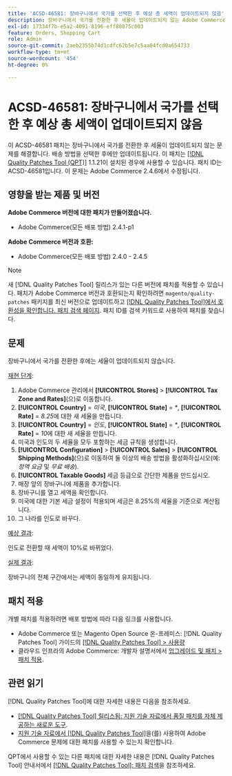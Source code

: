 ```yaml
---
title: 'ACSD-46581: 장바구니에서 국가를 선택한 후 예상 총 세액이 업데이트되지 않음'
description: 장바구니에서 국가를 전환한 후 세율이 업데이트되지 않는 Adobe Commerce 문제를 해결하려면 ACSD-46581 패치를 적용합니다.
exl-id: 17334f7b-e5a2-4091-8196-eff80875c003
feature: Orders, Shopping Cart
role: Admin
source-git-commit: 2aeb2355b74d1cdfc62b5e7c5aa04fcd0a654733
workflow-type: tm+mt
source-wordcount: '454'
ht-degree: 0%

---
```


# ACSD-46581: 장바구니에서 국가를 선택한 후 예상 총 세액이 업데이트되지 않음

이 ACSD-46581 패치는 장바구니에서 국가를 전환한 후 세율이 업데이트되지 않는 문제를 해결합니다. 배송 방법을 선택한 후에만 업데이트됩니다. 이 패치는 [[!DNL Quality Patches Tool (QPT)]](/help/announcements/adobe-commerce-announcements/magento-quality-patches-released-new-tool-to-self-serve-quality-patches.md) 1.1.21이 설치된 경우에 사용할 수 있습니다. 패치 ID는 ACSD-46581입니다. 이 문제는 Adobe Commerce 2.4.6에서 수정됩니다.

## 영향을 받는 제품 및 버전

**Adobe Commerce 버전에 대한 패치가 만들어졌습니다.**
* Adobe Commerce(모든 배포 방법) 2.4.1-p1

**Adobe Commerce 버전과 호환:**
* Adobe Commerce(모든 배포 방법) 2.4.0 - 2.4.5

>[!NOTE]
>
>새 [!DNL Quality Patches Tool] 릴리스가 있는 다른 버전에 패치를 적용할 수 있습니다. 패치가 Adobe Commerce 버전과 호환되는지 확인하려면 `magento/quality-patches` 패키지를 최신 버전으로 업데이트하고 [[!DNL Quality Patches Tool]에서 호환성을 확인합니다. 패치 검색 페이지](https://experienceleague.adobe.com/tools/commerce-quality-patches/index.html). 패치 ID를 검색 키워드로 사용하여 패치를 찾습니다.

## 문제

장바구니에서 국가를 전환한 후에는 세율이 업데이트되지 않습니다.

<u>재현 단계</u>:

1. Adobe Commerce 관리에서 **[!UICONTROL Stores]** > **[!UICONTROL Tax Zone and Rates]**(으)로 이동합니다.
1. **[!UICONTROL Country]** = _미국_, **[!UICONTROL State]** = _*_, **[!UICONTROL Rate]** = _8.25_&#x200B;에 대한 새 세율을 만듭니다.
1. **[!UICONTROL Country]** = _인도_, **[!UICONTROL State]** = _*_, **[!UICONTROL Rate]** = _10_&#x200B;에 대한 새 세율을 만듭니다.
1. 미국과 인도의 두 세율을 모두 포함하는 세금 규칙을 생성합니다.
1. **[!UICONTROL Configuration]** > **[!UICONTROL Sales]** > **[!UICONTROL Shipping Methods]**(으)로 이동하여 둘 이상의 배송 방법을 활성화하십시오(예: _정액 요금_ 및 _무료 배송_).
1. **[!UICONTROL Taxable Goods]** 세금 등급으로 간단한 제품을 만드십시오.
1. 매장 앞의 장바구니에 제품을 추가합니다.
1. 장바구니를 열고 세액을 확인합니다.
1. 미국에 대한 기본 세금 설정이 적용되며 세금은 8.25%의 세율을 기준으로 계산됩니다.
1. 그 나라를 인도로 바꾸다.

<u>예상 결과</u>:

인도로 전환할 때 세액이 10%로 바뀌었다.

<u>실제 결과</u>:

장바구니의 전체 구간에서는 세액이 동일하게 유지됩니다.

## 패치 적용

개별 패치를 적용하려면 배포 방법에 따라 다음 링크를 사용합니다.

* Adobe Commerce 또는 Magento Open Source 온-프레미스: [!DNL Quality Patches Tool] 가이드의 [[!DNL Quality Patches Tool] > 사용량](https://experienceleague.adobe.com/docs/commerce-operations/tools/quality-patches-tool/usage.html)
* 클라우드 인프라의 Adobe Commerce: 개발자 설명서에서 [업그레이드 및 패치 > 패치 적용](https://experienceleague.adobe.com/en/docs/commerce-cloud-service/user-guide/develop/upgrade/apply-patches).

## 관련 읽기

[!DNL Quality Patches Tool]에 대한 자세한 내용은 다음을 참조하세요.

* [[!DNL Quality Patches Tool] 릴리스됨: 지원 기술 자료에서 품질 패치를 자체 제공하는 새로운 도구](/help/announcements/adobe-commerce-announcements/magento-quality-patches-released-new-tool-to-self-serve-quality-patches.md).
* [지원 기술 자료에서  [!DNL Quality Patches Tool]](/help/support-tools/patches-available-in-qpt-tool/check-patch-for-magento-issue-with-magento-quality-patches.md)을(를) 사용하여 Adobe Commerce 문제에 대한 패치를 사용할 수 있는지 확인합니다.

QPT에서 사용할 수 있는 다른 패치에 대한 자세한 내용은 [!DNL Quality Patches Tool] 안내서에서 [[!DNL Quality Patches Tool]: 패치 검색](https://experienceleague.adobe.com/tools/commerce-quality-patches/index.html)을 참조하세요.
